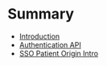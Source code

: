 # Summary

- [Introduction](README.md)
- [Authentication API](authentication-api.md)
- [SSO Patient Origin Intro](sso-patient-origin-intro.md)
